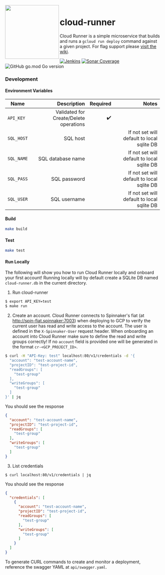 <img src="https://github.homedepot.com/cd/cloud-runner/blob/media/cloud-runner.png" width="175" align="left">

# cloud-runner

Cloud Runner is a simple microservice that builds and runs a `gcloud run deploy` command against a given project. For flag support please [visit the wiki](https://github.homedepot.com/cd/cloud-runner/wiki).

[![Jenkins](https://cd-shields.apps-np.homedepot.com/jenkins/build?jobUrl=https%3A%2F%2Fcd-jenkins.apps-np.homedepot.com%2Fjob%2Fcd%2Fjob%2Fcloud-runner%2Fjob%2Fmaster%2F)](http://cd-jenkins.apps-np.homedepot.com/job/cd/job/cloud-runner/job/master/)
[![Sonar Coverage](https://cd-shields.apps-np.homedepot.com/sonar/coverage/cloud-runner?server=https%3A%2F%2Fsonar.homedepot.com&sonarVersion=7.8)](https://sonar.homedepot.com/component_measures?id=cloud-runner&metric=coverage)
![GitHub go.mod Go version](https://cd-shields.apps-np.homedepot.com/github/go-mod/go-version/cd/cloud-runner)

### Development

#### Environment Variables
| Name | Description | Required | Notes
|-|-:|-:|-:|
| `API_KEY` | Validated for Create/Delete operations | ✔️  | |
| `SQL_HOST` | SQL host | | If not set will default to local sqlite DB |
| `SQL_NAME` | SQL database name | | If not set will default to local sqlite DB |
| `SQL_PASS` | SQL password | | If not set will default to local sqlite DB |
| `SQL_USER` | SQL username | | If not set will default to local sqlite DB |

#### Build
```bash
make build
```

#### Test
```bash
make test
```

#### Run Locally
The following will show you how to run Cloud Runner locally and onboard your first account! Running locally will by default create a SQLite DB named `cloud-runner.db` in the current directory.

1. Run cloud-runner
```bash
$ export API_KEY=test
$ make run
```
2. Create an account. Cloud Runner connects to Spinnaker's fiat (at http://spin-fiat.spinnaker:7003) when deploying to GCP to verify the current user has read and write access to the account. The user is defined in the `X-Spinnaker-User` request header. When onboarding an account into Cloud Runner make sure to define the read and write groups correctly! If no `account` field is provided one will be generated in the format `cr-<GCP_PROJECT_ID>`.
```bash
$ curl -H "API-Key: test" localhost:80/v1/credentials -d '{
  "account": "test-account-name",
  "projectID": "test-project-id",
  "readGroups": [
    "test-group"
  ],
  "writeGroups": [
    "test-group"
  ]
}' | jq
```
You should see the response
```json
{
  "account": "test-account-name",
  "projectID": "test-project-id",
  "readGroups": [
    "test-group"
  ],
  "writeGroups": [
    "test-group"
  ]
}
```
3. List credentials
```
$ curl localhost:80/v1/credentials | jq
```
You should see the response
```json
{
  "credentials": [
    {
      "account": "test-account-name",
      "projectID": "test-project-id",
      "readGroups": [
        "test-group"
      ],
      "writeGroups": [
        "test-group"
      ]
    }
  ]
}
```
To generate CURL commands to create and monitor a deployment, reference the swagger YAML at `api/swagger.yaml`.

